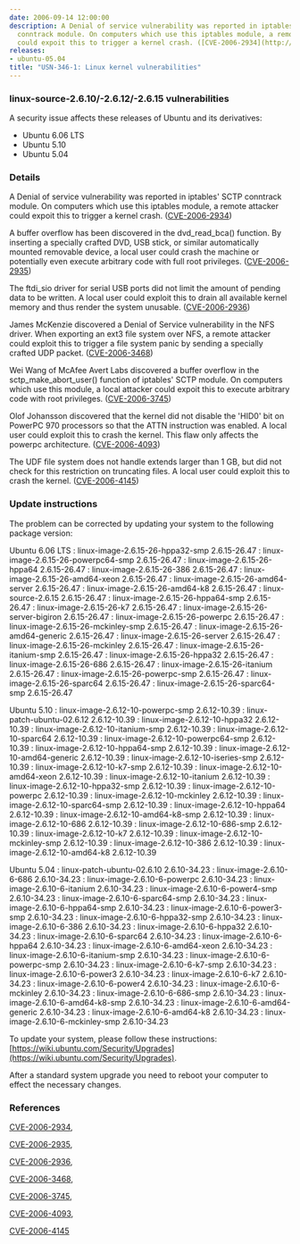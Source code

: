 ```yaml
---
date: 2006-09-14 12:00:00
description: A Denial of service vulnerability was reported in iptables&#39; SCTP
  conntrack module. On computers which use this iptables module, a remote attacker
  could expoit this to trigger a kernel crash. ([CVE-2006-2934](http://people.ubuntu.com/~ubuntu-security/cve/CVE-2006-2934))
releases:
- ubuntu-05.04
title: "USN-346-1: Linux kernel vulnerabilities"
---
```


### linux-source-2.6.10/-2.6.12/-2.6.15 vulnerabilities

A security issue affects these releases of Ubuntu and its derivatives:

* Ubuntu 6.06 LTS
* Ubuntu 5.10
* Ubuntu 5.04

### Details

A Denial of service vulnerability was reported in iptables&#39; SCTP conntrack module. On computers which use this iptables module, a remote attacker could expoit this to trigger a kernel crash. ([CVE-2006-2934](http://people.ubuntu.com/~ubuntu-security/cve/CVE-2006-2934))

A buffer overflow has been discovered in the dvd_read_bca() function. By inserting a specially crafted DVD, USB stick, or similar automatically mounted removable device, a local user could crash the machine or potentially even execute arbitrary code with full root privileges. ([CVE-2006-2935](http://people.ubuntu.com/~ubuntu-security/cve/CVE-2006-2935))

The ftdi_sio driver for serial USB ports did not limit the amount of pending data to be written. A local user could exploit this to drain all available kernel memory and thus render the system unusable. ([CVE-2006-2936](http://people.ubuntu.com/~ubuntu-security/cve/CVE-2006-2936))

James McKenzie discovered a Denial of Service vulnerability in the NFS driver. When exporting an ext3 file system over NFS, a remote attacker could exploit this to trigger a file system panic by sending a specially crafted UDP packet. ([CVE-2006-3468](http://people.ubuntu.com/~ubuntu-security/cve/CVE-2006-3468))

Wei Wang of McAfee Avert Labs discovered a buffer overflow in the sctp_make_abort_user() function of iptables&#39; SCTP module. On computers which use this module, a local attacker could expoit this to execute arbitrary code with root privileges. ([CVE-2006-3745](http://people.ubuntu.com/~ubuntu-security/cve/CVE-2006-3745))

Olof Johansson discovered that the kernel did not disable the &#39;HID0&#39; bit on PowerPC 970 processors so that the ATTN instruction was enabled. A local user could exploit this to crash the kernel. This flaw only affects the powerpc architecture. ([CVE-2006-4093](http://people.ubuntu.com/~ubuntu-security/cve/CVE-2006-4093))

The UDF file system does not handle extends larger than 1 GB, but did not check for this restriction on truncating files. A local user could exploit this to crash the kernel. ([CVE-2006-4145](http://people.ubuntu.com/~ubuntu-security/cve/CVE-2006-4145))

### Update instructions

The problem can be corrected by updating your system to the following package version:

Ubuntu 6.06 LTS
 : linux-image-2.6.15-26-hppa32-smp <span>2.6.15-26.47</span>
 : linux-image-2.6.15-26-powerpc64-smp <span>2.6.15-26.47</span>
 : linux-image-2.6.15-26-hppa64 <span>2.6.15-26.47</span>
 : linux-image-2.6.15-26-386 <span>2.6.15-26.47</span>
 : linux-image-2.6.15-26-amd64-xeon <span>2.6.15-26.47</span>
 : linux-image-2.6.15-26-amd64-server <span>2.6.15-26.47</span>
 : linux-image-2.6.15-26-amd64-k8 <span>2.6.15-26.47</span>
 : linux-source-2.6.15 <span>2.6.15-26.47</span>
 : linux-image-2.6.15-26-hppa64-smp <span>2.6.15-26.47</span>
 : linux-image-2.6.15-26-k7 <span>2.6.15-26.47</span>
 : linux-image-2.6.15-26-server-bigiron <span>2.6.15-26.47</span>
 : linux-image-2.6.15-26-powerpc <span>2.6.15-26.47</span>
 : linux-image-2.6.15-26-mckinley-smp <span>2.6.15-26.47</span>
 : linux-image-2.6.15-26-amd64-generic <span>2.6.15-26.47</span>
 : linux-image-2.6.15-26-server <span>2.6.15-26.47</span>
 : linux-image-2.6.15-26-mckinley <span>2.6.15-26.47</span>
 : linux-image-2.6.15-26-itanium-smp <span>2.6.15-26.47</span>
 : linux-image-2.6.15-26-hppa32 <span>2.6.15-26.47</span>
 : linux-image-2.6.15-26-686 <span>2.6.15-26.47</span>
 : linux-image-2.6.15-26-itanium <span>2.6.15-26.47</span>
 : linux-image-2.6.15-26-powerpc-smp <span>2.6.15-26.47</span>
 : linux-image-2.6.15-26-sparc64 <span>2.6.15-26.47</span>
 : linux-image-2.6.15-26-sparc64-smp <span>2.6.15-26.47</span>

Ubuntu 5.10
 : linux-image-2.6.12-10-powerpc-smp <span>2.6.12-10.39</span>
 : linux-patch-ubuntu-02.6.12 <span>2.6.12-10.39</span>
 : linux-image-2.6.12-10-hppa32 <span>2.6.12-10.39</span>
 : linux-image-2.6.12-10-itanium-smp <span>2.6.12-10.39</span>
 : linux-image-2.6.12-10-sparc64 <span>2.6.12-10.39</span>
 : linux-image-2.6.12-10-powerpc64-smp <span>2.6.12-10.39</span>
 : linux-image-2.6.12-10-hppa64-smp <span>2.6.12-10.39</span>
 : linux-image-2.6.12-10-amd64-generic <span>2.6.12-10.39</span>
 : linux-image-2.6.12-10-iseries-smp <span>2.6.12-10.39</span>
 : linux-image-2.6.12-10-k7-smp <span>2.6.12-10.39</span>
 : linux-image-2.6.12-10-amd64-xeon <span>2.6.12-10.39</span>
 : linux-image-2.6.12-10-itanium <span>2.6.12-10.39</span>
 : linux-image-2.6.12-10-hppa32-smp <span>2.6.12-10.39</span>
 : linux-image-2.6.12-10-powerpc <span>2.6.12-10.39</span>
 : linux-image-2.6.12-10-mckinley <span>2.6.12-10.39</span>
 : linux-image-2.6.12-10-sparc64-smp <span>2.6.12-10.39</span>
 : linux-image-2.6.12-10-hppa64 <span>2.6.12-10.39</span>
 : linux-image-2.6.12-10-amd64-k8-smp <span>2.6.12-10.39</span>
 : linux-image-2.6.12-10-686 <span>2.6.12-10.39</span>
 : linux-image-2.6.12-10-686-smp <span>2.6.12-10.39</span>
 : linux-image-2.6.12-10-k7 <span>2.6.12-10.39</span>
 : linux-image-2.6.12-10-mckinley-smp <span>2.6.12-10.39</span>
 : linux-image-2.6.12-10-386 <span>2.6.12-10.39</span>
 : linux-image-2.6.12-10-amd64-k8 <span>2.6.12-10.39</span>

Ubuntu 5.04
 : linux-patch-ubuntu-02.6.10 <span>2.6.10-34.23</span>
 : linux-image-2.6.10-6-686 <span>2.6.10-34.23</span>
 : linux-image-2.6.10-6-powerpc <span>2.6.10-34.23</span>
 : linux-image-2.6.10-6-itanium <span>2.6.10-34.23</span>
 : linux-image-2.6.10-6-power4-smp <span>2.6.10-34.23</span>
 : linux-image-2.6.10-6-sparc64-smp <span>2.6.10-34.23</span>
 : linux-image-2.6.10-6-hppa64-smp <span>2.6.10-34.23</span>
 : linux-image-2.6.10-6-power3-smp <span>2.6.10-34.23</span>
 : linux-image-2.6.10-6-hppa32-smp <span>2.6.10-34.23</span>
 : linux-image-2.6.10-6-386 <span>2.6.10-34.23</span>
 : linux-image-2.6.10-6-hppa32 <span>2.6.10-34.23</span>
 : linux-image-2.6.10-6-sparc64 <span>2.6.10-34.23</span>
 : linux-image-2.6.10-6-hppa64 <span>2.6.10-34.23</span>
 : linux-image-2.6.10-6-amd64-xeon <span>2.6.10-34.23</span>
 : linux-image-2.6.10-6-itanium-smp <span>2.6.10-34.23</span>
 : linux-image-2.6.10-6-powerpc-smp <span>2.6.10-34.23</span>
 : linux-image-2.6.10-6-k7-smp <span>2.6.10-34.23</span>
 : linux-image-2.6.10-6-power3 <span>2.6.10-34.23</span>
 : linux-image-2.6.10-6-k7 <span>2.6.10-34.23</span>
 : linux-image-2.6.10-6-power4 <span>2.6.10-34.23</span>
 : linux-image-2.6.10-6-mckinley <span>2.6.10-34.23</span>
 : linux-image-2.6.10-6-686-smp <span>2.6.10-34.23</span>
 : linux-image-2.6.10-6-amd64-k8-smp <span>2.6.10-34.23</span>
 : linux-image-2.6.10-6-amd64-generic <span>2.6.10-34.23</span>
 : linux-image-2.6.10-6-amd64-k8 <span>2.6.10-34.23</span>
 : linux-image-2.6.10-6-mckinley-smp <span>2.6.10-34.23</span>

To update your system, please follow these instructions: [https://wiki.ubuntu.com/Security/Upgrades](https://wiki.ubuntu.com/Security/Upgrades).

After a standard system upgrade you need to reboot your computer to effect the necessary changes.

### References

 [CVE-2006-2934](http://people.ubuntu.com/~ubuntu-security/cve/CVE-2006-2934), 

 [CVE-2006-2935](http://people.ubuntu.com/~ubuntu-security/cve/CVE-2006-2935), 

 [CVE-2006-2936](http://people.ubuntu.com/~ubuntu-security/cve/CVE-2006-2936), 

 [CVE-2006-3468](http://people.ubuntu.com/~ubuntu-security/cve/CVE-2006-3468), 

 [CVE-2006-3745](http://people.ubuntu.com/~ubuntu-security/cve/CVE-2006-3745), 

 [CVE-2006-4093](http://people.ubuntu.com/~ubuntu-security/cve/CVE-2006-4093), 

 [CVE-2006-4145](http://people.ubuntu.com/~ubuntu-security/cve/CVE-2006-4145)
